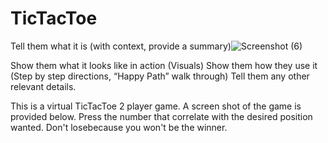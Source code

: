 # TicTacToe
Tell them what it is (with context, provide a summary)![Screenshot (6)](https://github.com/CEEJ987/TicTacToe/assets/123979158/47531a00-83a3-4ed1-91b4-8cf33dbba5bb)

Show them what it looks like in action (Visuals)
Show them how they use it (Step by step directions, “Happy Path” walk through)
Tell them any other relevant details.

This is a virtual TicTacToe 2 player game.
A screen shot of the game is provided below.
Press the number that correlate with the desired position wanted.
Don't losebecause you won't be the winner.
